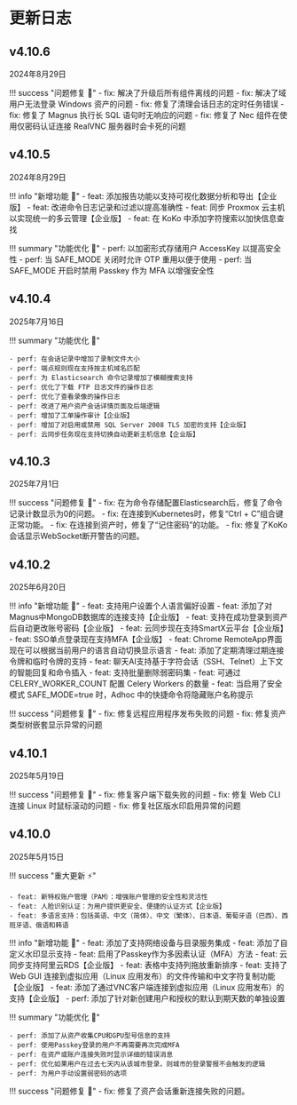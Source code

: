 # 更新日志

v4.10.6
------------------------
2024年8月29日

!!! success "问题修复 🐛"
    - fix: 解决了升级后所有组件离线的问题
    - fix: 解决了域用户无法登录 Windows 资产的问题
    - fix: 修复了清理会话日志的定时任务错误
    - fix: 修复了 Magnus 执行长 SQL 语句时无响应的问题
    - fix: 修复了 Nec 组件在使用仅密码认证连接 RealVNC 服务器时会卡死的问题

v4.10.5
------------------------
2024年8月29日

!!! info "新增功能 🌱"
    - feat: 添加报告功能以支持可视化数据分析和导出【企业版】
    - feat: 改进命令日志记录和过滤以提高准确性
    - feat: 同步 Proxmox 云主机以实现统一的多云管理【企业版】
    - feat: 在 KoKo 中添加字符搜索以加快信息查找

!!! summary "功能优化 🚀"
    - perf: 以加密形式存储用户 AccessKey 以提高安全性
    - perf: 当 SAFE_MODE 关闭时允许 OTP 重用以便于使用
    - perf: 当 SAFE_MODE 开启时禁用 Passkey 作为 MFA 以增强安全性

v4.10.4
------------------------
2025年7月16日

!!! summary "功能优化 🚀" 
    
    - perf: 在会话记录中增加了录制文件大小
    - perf: 端点规则现在支持按主机域名匹配
    - perf: 为 Elasticsearch 命令记录增加了模糊搜索支持
    - perf: 优化了下载 FTP 日志文件的操作日志
    - perf: 优化了查看录像的操作日志
    - perf: 改进了用户资产会话详情页面及后端逻辑
    - perf: 增加了工单操作审计【企业版】
    - perf: 增加了对启用或禁用 SQL Server 2008 TLS 加密的支持【企业版】
    - perf: 云同步任务现在支持切换自动更新主机信息【企业版】

v4.10.3
------------------------
2025年7月1日

!!! success "问题修复 🐛"
    - fix: 在为命令存储配置Elasticsearch后，修复了命令记录计数显示为0的问题。
    - fix: 在连接到Kubernetes时，修复“Ctrl + C”组合键正常功能。
    - fix: 在连接到资产时，修复了“记住密码”的功能。
    - fix: 修复了KoKo会话显示WebSocket断开警告的问题。

v4.10.2
------------------------
2025年6月20日

!!! info "新增功能 🌱"
    - feat: 支持用户设置个人语言偏好设置
    - feat: 添加了对Magnus中MongoDB数据库的连接支持【企业版】
    - feat: 支持在成功登录到资产后自动更改账号密码【企业版】
    - feat: 云同步现在支持SmartX云平台【企业版】
    - feat: SSO单点登录现在支持MFA【企业版】
    - feat: Chrome RemoteApp界面现在可以根据当前用户的语言自动切换显示语言
    - feat: 添加了定期清理过期连接令牌和临时令牌的支持
    - feat: 聊天AI支持基于字符会话（SSH、Telnet）上下文的智能回复和命令插入
    - feat: 支持批量删除弱密码集
    - feat: 可通过 CELERY_WORKER_COUNT 配置 Celery Workers 的数量
    - feat: 当启用了安全模式 SAFE_MODE=true 时，Adhoc 中的快捷命令将隐藏账户名称提示

!!! success "问题修复 🐛"
    - fix: 修复远程应用程序发布失败的问题
    - fix: 修复资产类型树嵌套显示异常的问题

v4.10.1
------------------------
2025年5月19日

!!! success "问题修复 🐛"
    - fix: 修复客户端下载失败的问题
    - fix: 修复 Web CLI 连接 Linux 时鼠标滚动的问题
    - fix: 修复社区版水印启用异常的问题

v4.10.0
------------------------
2025年5月15日

!!! success "重大更新 ⚡️" 

    - feat: 新特权账户管理（PAM）：增强账户管理的安全性和灵活性
    - feat: 人脸识别认证：为用户提供更安全、便捷的认证方式【企业版】
    - feat: 多语言支持：包括英语、中文（简体）、中文（繁体）、日本语、葡萄牙语（巴西）、西班牙语、俄语和韩语

!!! info "新增功能 🌱"
    - feat: 添加了支持网络设备与目录服务集成
    - feat: 添加了自定义水印显示支持
    - feat: 启用了Passkey作为多因素认证（MFA）方法
    - feat: 云同步支持阿里云RDS【企业版】
    - feat: 表格中支持列拖放重新排序
    - feat: 支持了 Web GUI 连接到虚拟应用（Linux 应用发布）的文件传输和中文字符复制功能【企业版】
    - feat: 添加了通过VNC客户端连接到虚拟应用（Linux 应用发布）的支持【企业版】
    - perf: 添加了针对新创建用户和授权的默认到期天数的单独设置
    
!!! summary "功能优化 🚀" 
    
    - perf: 添加了从资产收集CPU和GPU型号信息的支持
    - perf: 使用Passkey登录的用户不再需要再次完成MFA
    - perf: 在资产或账户连接失败时显示详细的错误消息
    - perf: 优化如果用户在过去七天内从该城市登录，则城市的登录警报不会触发的逻辑
    - perf: 为用户手动设置弱密码的选项

!!! success "问题修复 🐛"
    - fix: 修复了资产会话重新连接失败的问题。
